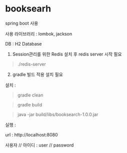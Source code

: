 # booksearh

spring boot 사용

사용 라이브러리 : lombok, jackson

DB : H2 Database


1. Session관리를 위한 Redis 설치 후 redis server 시작 필요

> ./redis-server


2. gradle 빌드 적용 설치 필요

설치 :

> gradle clean

> gradle build

> java -jar build/libs/booksearch-1.0.0.jar

실행 :

url : http://localhost:8080

사용자 // 아이디 : user // password


